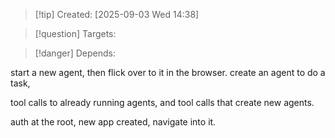 
>[!tip] Created: [2025-09-03 Wed 14:38]

>[!question] Targets: 

>[!danger] Depends: 

start a new agent, then flick over to it in the browser.
create an agent to do a task, 

tool calls to already running agents, and tool calls that create new agents.



auth at the root, new app created, navigate into it.